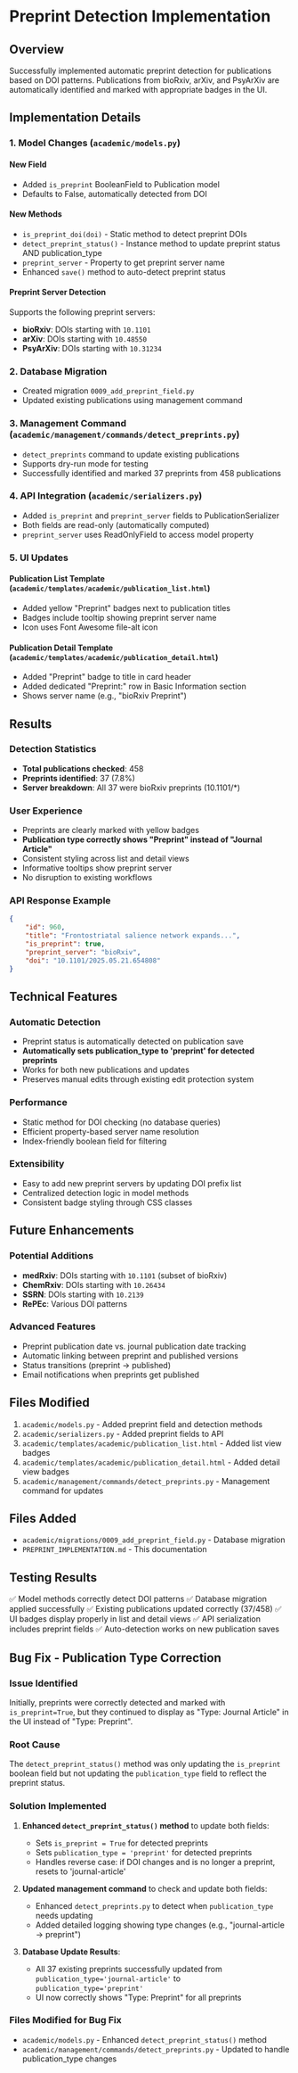 # Preprint Detection Implementation

## Overview
Successfully implemented automatic preprint detection for publications based on DOI patterns. Publications from bioRxiv, arXiv, and PsyArXiv are automatically identified and marked with appropriate badges in the UI.

## Implementation Details

### 1. Model Changes (`academic/models.py`)

#### New Field
- Added `is_preprint` BooleanField to Publication model
- Defaults to False, automatically detected from DOI

#### New Methods
- `is_preprint_doi(doi)` - Static method to detect preprint DOIs
- `detect_preprint_status()` - Instance method to update preprint status AND publication_type
- `preprint_server` - Property to get preprint server name
- Enhanced `save()` method to auto-detect preprint status

#### Preprint Server Detection
Supports the following preprint servers:
- **bioRxiv**: DOIs starting with `10.1101`
- **arXiv**: DOIs starting with `10.48550`
- **PsyArXiv**: DOIs starting with `10.31234`

### 2. Database Migration
- Created migration `0009_add_preprint_field.py`
- Updated existing publications using management command

### 3. Management Command (`academic/management/commands/detect_preprints.py`)
- `detect_preprints` command to update existing publications
- Supports dry-run mode for testing
- Successfully identified and marked 37 preprints from 458 publications

### 4. API Integration (`academic/serializers.py`)
- Added `is_preprint` and `preprint_server` fields to PublicationSerializer
- Both fields are read-only (automatically computed)
- `preprint_server` uses ReadOnlyField to access model property

### 5. UI Updates

#### Publication List Template (`academic/templates/academic/publication_list.html`)
- Added yellow "Preprint" badges next to publication titles
- Badges include tooltip showing preprint server name
- Icon uses Font Awesome file-alt icon

#### Publication Detail Template (`academic/templates/academic/publication_detail.html`)
- Added "Preprint" badge to title in card header
- Added dedicated "Preprint:" row in Basic Information section
- Shows server name (e.g., "bioRxiv Preprint")

## Results

### Detection Statistics
- **Total publications checked**: 458
- **Preprints identified**: 37 (7.8%)
- **Server breakdown**: All 37 were bioRxiv preprints (10.1101/*)

### User Experience
- Preprints are clearly marked with yellow badges
- **Publication type correctly shows "Preprint" instead of "Journal Article"**
- Consistent styling across list and detail views
- Informative tooltips show preprint server
- No disruption to existing workflows

### API Response Example
```json
{
    "id": 960,
    "title": "Frontostriatal salience network expands...",
    "is_preprint": true,
    "preprint_server": "bioRxiv",
    "doi": "10.1101/2025.05.21.654808"
}
```

## Technical Features

### Automatic Detection
- Preprint status is automatically detected on publication save
- **Automatically sets publication_type to 'preprint' for detected preprints**
- Works for both new publications and updates
- Preserves manual edits through existing edit protection system

### Performance
- Static method for DOI checking (no database queries)
- Efficient property-based server name resolution
- Index-friendly boolean field for filtering

### Extensibility
- Easy to add new preprint servers by updating DOI prefix list
- Centralized detection logic in model methods
- Consistent badge styling through CSS classes

## Future Enhancements

### Potential Additions
- **medRxiv**: DOIs starting with `10.1101` (subset of bioRxiv)
- **ChemRxiv**: DOIs starting with `10.26434`
- **SSRN**: DOIs starting with `10.2139`
- **RePEc**: Various DOI patterns

### Advanced Features
- Preprint publication date vs. journal publication date tracking
- Automatic linking between preprint and published versions
- Status transitions (preprint → published)
- Email notifications when preprints get published

## Files Modified
1. `academic/models.py` - Added preprint field and detection methods
2. `academic/serializers.py` - Added preprint fields to API
3. `academic/templates/academic/publication_list.html` - Added list view badges
4. `academic/templates/academic/publication_detail.html` - Added detail view badges
5. `academic/management/commands/detect_preprints.py` - Management command for updates

## Files Added
- `academic/migrations/0009_add_preprint_field.py` - Database migration
- `PREPRINT_IMPLEMENTATION.md` - This documentation

## Testing Results
✅ Model methods correctly detect DOI patterns
✅ Database migration applied successfully
✅ Existing publications updated correctly (37/458)
✅ UI badges display properly in list and detail views
✅ API serialization includes preprint fields
✅ Auto-detection works on new publication saves

## Bug Fix - Publication Type Correction

### Issue Identified
Initially, preprints were correctly detected and marked with `is_preprint=True`, but they continued to display as "Type: Journal Article" in the UI instead of "Type: Preprint".

### Root Cause
The `detect_preprint_status()` method was only updating the `is_preprint` boolean field but not updating the `publication_type` field to reflect the preprint status.

### Solution Implemented
1. **Enhanced `detect_preprint_status()` method** to update both fields:
   - Sets `is_preprint = True` for detected preprints
   - Sets `publication_type = 'preprint'` for detected preprints
   - Handles reverse case: if DOI changes and is no longer a preprint, resets to 'journal-article'

2. **Updated management command** to check and update both fields:
   - Enhanced `detect_preprints.py` to detect when `publication_type` needs updating
   - Added detailed logging showing type changes (e.g., "journal-article -> preprint")

3. **Database Update Results**:
   - All 37 existing preprints successfully updated from `publication_type='journal-article'` to `publication_type='preprint'`
   - UI now correctly shows "Type: Preprint" for all preprints

### Files Modified for Bug Fix
- `academic/models.py` - Enhanced `detect_preprint_status()` method
- `academic/management/commands/detect_preprints.py` - Updated to handle publication_type changes